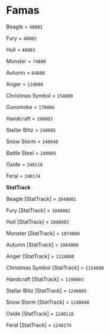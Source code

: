 # Famas


Beagle = `48001`

Fury = `48002`

Hull = `48003`

Monster = `74800`

Autumn = `84800`

Anger = `124800`

Christmas Symbol = `154800`

Gunsmoke = `170006`

Handcraft = `190003`

Stellar Blitz = `240005`

Snow Storm = `240048`

Battle Steel = `240085`

Oxide = `240118`

Feral = `240174`

**StatTrack**


Beagle [StatTrack] = `1048001`

Fury [StatTrack] = `1048002`

Hull [StatTrack] = `1048003`

Monster [StatTrack] = `1074800`

Autumn [StatTrack] = `1084800`

Anger [StatTrack] = `1124800`

Christmas Symbol [StatTrack] = `1154800`

Handcraft [StatTrack] = `1190003`

Stellar Blitz [StatTrack] = `1240005`

Snow Storm [StatTrack] = `1240048`

Oxide [StatTrack] = `1240118`

Feral [StatTrack] = `1240174`
